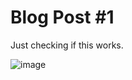 # Blog Post #1

Just checking if this works.

![image](https://upload.wikimedia.org/wikipedia/en/5/53/Snoopy_Peanuts.png)